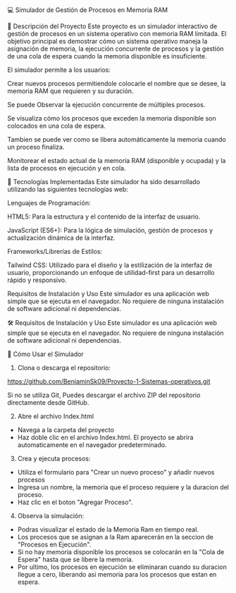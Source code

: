 💻 Simulador de Gestión de Procesos en Memoria RAM

📝 Descripción del Proyecto
Este proyecto es un simulador interactivo de gestión de procesos en un sistema operativo con memoria RAM limitada. El objetivo principal es demostrar cómo un sistema operativo maneja la asignación de memoria, la ejecución concurrente de procesos y la gestión de una cola de espera cuando la memoria disponible es insuficiente.

El simulador permite a los usuarios:

Crear nuevos procesos permitiendole colocarle el nombre que se desee, la memoria RAM que requieren y su duración.

Se puede Observar la ejecución concurrente de múltiples procesos.

Se visualiza cómo los procesos que exceden la memoria disponible son colocados en una cola de espera.

Tambien se puede ver como se libera automáticamente la memoria cuando un proceso finaliza.

Monitorear el estado actual de la memoria RAM (disponible y ocupada) y la lista de procesos en ejecución y en cola.

🚀 Tecnologías Implementadas
Este simulador ha sido desarrollado utilizando las siguientes tecnologías web:

Lenguajes de Programación:

HTML5: Para la estructura y el contenido de la interfaz de usuario.

JavaScript (ES6+): Para la lógica de simulación, gestión de procesos y actualización dinámica de la interfaz.

Frameworks/Librerías de Estilos:

Tailwind CSS: Utilizado para el diseño y la estilización de la interfaz de usuario, proporcionando un enfoque de utilidad-first para un desarrollo rápido y responsivo.

Requisitos de Instalación y Uso
Este simulador es una aplicación web simple que se ejecuta en el navegador. No requiere de ninguna instalación de software adicional ni dependencias.

🛠️ Requisitos de Instalación y Uso
Este simulador es una aplicación web simple que se ejecuta en el navegador. No requiere de ninguna instalación de software adicional ni dependencias.

🚀 Cómo Usar el Simulador
1. Clona o descarga el repositorio:

https://github.com/BenjaminSk09/Proyecto-1-Sistemas-operativos.git

Si no se utiliza Git, Puedes descargar el archivo ZIP del repositorio directamente desde GitHub.

2. Abre el archivo Index.html
 - Navega a la carpeta del proyecto 
 - Haz doble clic en el archivo Index.html. El proyecto se abrira automaticamente en el navegador predeterminado.

3. Crea y ejecuta procesos: 
 - Utiliza el formulario para "Crear un nuevo proceso" y añadir nuevos procesos
 - Ingresa un nombre, la memoria que el proceso requiere y la duracion del proceso.
 - Haz clic en el boton "Agregar Proceso".

4. Observa la simulación:
 - Podras visualizar el estado de la Memoria Ram en tiempo real.
 - Los procesos que se asignan a la Ram aparecerán en la seccion de "Procesos en Ejecución".
 - Si no hay memoria disponible los procesos se colocarán en la "Cola de Espera" hasta que se libere la memoria.
 - Por ultimo, los procesos en ejecución se eliminaran cuando su duracion llegue a cero, liberando asi memoria para los procesos que estan en espera.